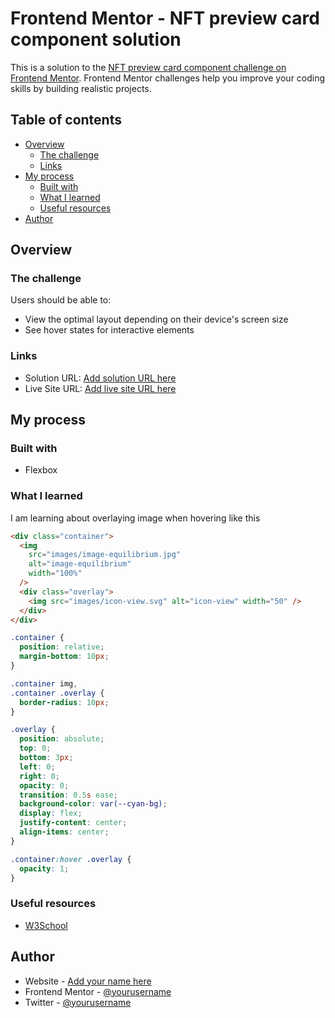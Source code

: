 # Frontend Mentor - NFT preview card component solution

This is a solution to the [NFT preview card component challenge on Frontend Mentor](https://www.frontendmentor.io/challenges/nft-preview-card-component-SbdUL_w0U). Frontend Mentor challenges help you improve your coding skills by building realistic projects.

## Table of contents

- [Overview](#overview)
  - [The challenge](#the-challenge)
  - [Links](#links)
- [My process](#my-process)
  - [Built with](#built-with)
  - [What I learned](#what-i-learned)
  - [Useful resources](#useful-resources)
- [Author](#author)

## Overview

### The challenge

Users should be able to:

- View the optimal layout depending on their device's screen size
- See hover states for interactive elements

### Links

- Solution URL: [Add solution URL here](https://your-solution-url.com)
- Live Site URL: [Add live site URL here](https://your-live-site-url.com)

## My process

### Built with

- Flexbox

### What I learned

I am learning about overlaying image when hovering like this

```html
<div class="container">
  <img
    src="images/image-equilibrium.jpg"
    alt="image-equilibrium"
    width="100%"
  />
  <div class="overlay">
    <img src="images/icon-view.svg" alt="icon-view" width="50" />
  </div>
</div>
```

```css
.container {
  position: relative;
  margin-bottom: 10px;
}

.container img,
.container .overlay {
  border-radius: 10px;
}

.overlay {
  position: absolute;
  top: 0;
  bottom: 3px;
  left: 0;
  right: 0;
  opacity: 0;
  transition: 0.5s ease;
  background-color: var(--cyan-bg);
  display: flex;
  justify-content: center;
  align-items: center;
}

.container:hover .overlay {
  opacity: 1;
}
```

### Useful resources

- [W3School](https://www.w3schools.com/)

## Author

- Website - [Add your name here](https://www.your-site.com)
- Frontend Mentor - [@yourusername](https://www.frontendmentor.io/profile/yourusername)
- Twitter - [@yourusername](https://www.twitter.com/yourusername)
